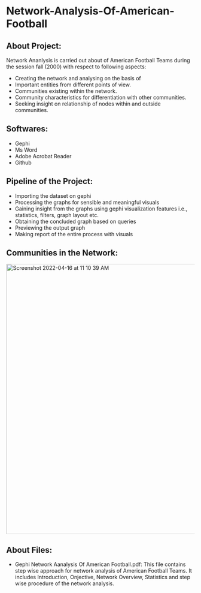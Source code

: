 # Network-Analysis-Of-American-Football

## About Project:  
Network Ananlysis is carried out about of American Football Teams during the session fall (2000) with respect to following aspects:
- Creating the network and analysing on the basis of 
- Important entities from different points of view. 
- Communities existing within the network.  
- Community characteristics for differentiation with other communities. 
- Seeking insight on relationship of nodes within and outside communities. 

## Softwares:
- Gephi 
- Ms Word 
- Adobe Acrobat Reader 
- Github 

## Pipeline of the Project:
- Importing the dataset on gephi 
- Processing the graphs for sensible and meaningful visuals 
- Gaining insight from the graphs using gephi visualization features i.e., statistics, filters, graph layout etc. 
- Obtaining the concluded graph based on queries  
- Previewing the output graph  
- Making report of the entire process with visuals

## Communities in the Network:
<img width="721" alt="Screenshot 2022-04-16 at 11 10 39 AM" src="https://user-images.githubusercontent.com/93240943/163663206-e313a178-3463-483c-be49-a2a0d033ccf8.png">


## About Files:
- Gephi Network Aanalysis Of American Football.pdf: This file contains step wise approach for network analysis of American Football Teams. It includes Introduction, Onjective, Network Overview, Statistics and step wise procedure of the network analysis.
